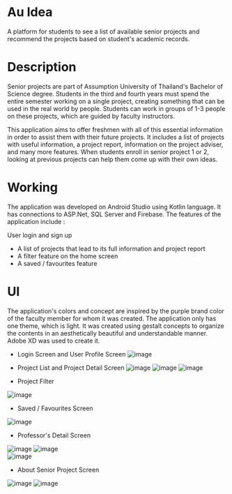 # Au Idea
A platform for students to see a list of available senior projects and recommend the projects based on student's academic records.

# Description
Senior projects are part of Assumption University of Thailand's Bachelor of Science degree. Students in the third and fourth years must spend the entire semester working on a single project, creating something that can be used in the real world by people. Students can work in groups of 1-3 people on these projects, which are guided by faculty instructors.

This application aims to offer freshmen with all of this essential information in order to assist them with their future projects. It includes a list of projects with useful information, a project report, information on the project adviser, and many more features. When students enroll in senior project 1 or 2, looking at previous projects can help them come up with their own ideas.

# Working
The application was developed on Android Studio using Kotlin language. It has connections to ASP.Net, SQL Server and Firebase. The features of the application include :

User login and sign up
* A list of projects that lead to its full information and project report
* A filter feature on the home screen
* A saved / favourites feature

# UI
The application's colors and concept are inspired by the purple brand color of the faculty member for whom it was created. The application only has one theme, which is light. It was created using gestalt concepts to organize the contents in an aesthetically beautiful and understandable manner. Adobe XD was used to create it.

* Login Screen and User Profile Screen
![image](https://user-images.githubusercontent.com/89762072/163792019-36b7877e-1aeb-4156-b6e0-8ee628f099bd.png)



* Project List and Project Detail Screen
![image](https://user-images.githubusercontent.com/89762072/163791189-144c4cdb-b50e-401b-b578-029dfc4dbe69.png) ![image](https://user-images.githubusercontent.com/89762072/163791226-cf1b4b49-3e35-4e45-9b37-bb2036c2181d.png) 
![image](https://user-images.githubusercontent.com/89762072/163791243-eeeaf482-38ae-4605-8572-13e63b984aad.png)

* Project Filter

![image](https://user-images.githubusercontent.com/89762072/163791290-9a9e511b-aa50-4c1a-b84d-c9e46b0ca81a.png)


* Saved / Favourites Screen

![image](https://user-images.githubusercontent.com/89762072/163791365-b58cbc8f-0f3e-4f42-8b15-059a1e2d71d7.png)


* Professor's Detail Screen

![image](https://user-images.githubusercontent.com/89762072/163791421-6ebc64ba-8185-4e4e-b9b6-9386880d7a58.png)  ![image](https://user-images.githubusercontent.com/89762072/163791442-3bc011b5-fe3b-41ae-877a-7939b1f7b9d9.png)  
![image](https://user-images.githubusercontent.com/89762072/163791464-d9bacdc4-fed8-4821-87b4-4205b5310080.png)

* About Senior Project Screen

![image](https://user-images.githubusercontent.com/89762072/163791513-8b463707-d541-4693-829c-a04ea69a33ea.png)   ![image](https://user-images.githubusercontent.com/89762072/163791545-08534558-b3d1-49b6-9807-0279d76e4b5b.png)











